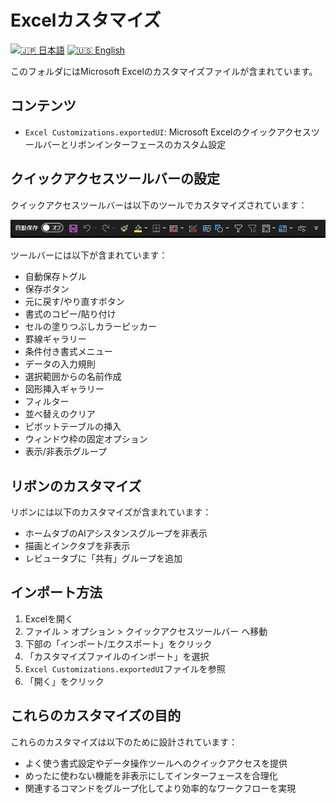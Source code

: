 # Excelカスタマイズ

[![🇯🇵 日本語](https://img.shields.io/badge/%F0%9F%87%AF%F0%9F%87%B5-日本語-white)](./README.ja.md) [![🇺🇸 English](https://img.shields.io/badge/%F0%9F%87%BA%F0%9F%87%B8-English-white)](./README.md)

このフォルダにはMicrosoft Excelのカスタマイズファイルが含まれています。

## コンテンツ

- `Excel Customizations.exportedUI`: Microsoft Excelのクイックアクセスツールバーとリボンインターフェースのカスタム設定

## クイックアクセスツールバーの設定

クイックアクセスツールバーは以下のツールでカスタマイズされています：

![Excel QATスクリーンショット](./excel.jpg)

ツールバーには以下が含まれています：
- 自動保存トグル
- 保存ボタン
- 元に戻す/やり直すボタン
- 書式のコピー/貼り付け
- セルの塗りつぶしカラーピッカー
- 罫線ギャラリー
- 条件付き書式メニュー
- データの入力規則
- 選択範囲からの名前作成
- 図形挿入ギャラリー
- フィルター
- 並べ替えのクリア
- ピボットテーブルの挿入
- ウィンドウ枠の固定オプション
- 表示/非表示グループ

## リボンのカスタマイズ

リボンには以下のカスタマイズが含まれています：
- ホームタブのAIアシスタンスグループを非表示
- 描画とインクタブを非表示
- レビュータブに「共有」グループを追加

## インポート方法

1. Excelを開く
2. ファイル > オプション > クイックアクセスツールバー へ移動
3. 下部の「インポート/エクスポート」をクリック
4. 「カスタマイズファイルのインポート」を選択
5. `Excel Customizations.exportedUI`ファイルを参照
6. 「開く」をクリック

## これらのカスタマイズの目的

これらのカスタマイズは以下のために設計されています：
- よく使う書式設定やデータ操作ツールへのクイックアクセスを提供
- めったに使わない機能を非表示にしてインターフェースを合理化
- 関連するコマンドをグループ化してより効率的なワークフローを実現
